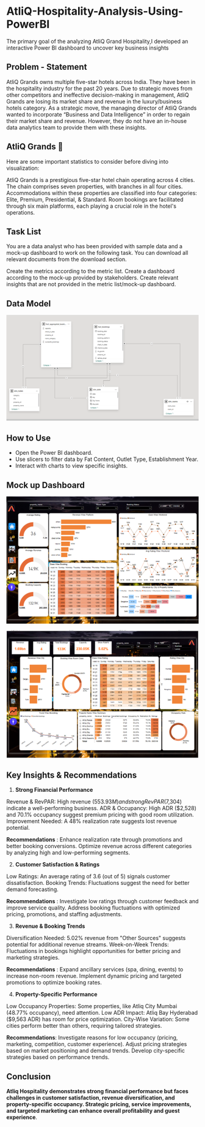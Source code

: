 # AtliQ-Hospitality-Analysis-Using-PowerBI



The primary goal of the analyzing AtliQ Grand Hospitality,I developed an interactive Power BI dashboard to uncover key business insights



## Problem - Statement

AtliQ Grands owns multiple five-star hotels across India. They have been in the hospitality industry for the past 20 years. Due to strategic moves from other competitors and ineffective decision-making in management, AtliQ Grands are losing its market share and revenue in the luxury/business hotels category. As a strategic move, the managing director of AtliQ Grands wanted to incorporate “Business and Data Intelligence” in order to regain their market share and revenue. However, they do not have an in-house data analytics team to provide them with these insights.

 
 ## AtliQ Grands 🏩
 
 Here are some important statistics to consider before diving into visualization:

AtliQ Grands is a prestigious five-star hotel chain operating across 4 cities.
The chain comprises seven properties, with branches in all four cities.
Accommodations within these properties are classified into four categories: Elite, Premium, Presidential, & Standard.
Room bookings are facilitated through six main platforms, each playing a crucial role in the hotel's operations.





## Task List

You are a data analyst who has been provided with sample data and a mock-up dashboard to work on the following task. You can download all relevant documents from the download section.

Create the metrics according to the metric list.
Create a dashboard according to the mock-up provided by stakeholders.
Create relevant insights that are not provided in the metric list/mock-up dashboard.








## Data Model

![AtliQ Hospitality Analysis](https://raw.githubusercontent.com/vip-99/AtliQ-Hospitality-Analysis-Using---PowerBI/main/Screenshot%20(154).png)








## How to Use
- Open the Power BI dashboard.
- Use slicers to filter data by Fat Content, Outlet Type, Establishment Year.
- Interact with charts to view specific insights.









## Mock up Dashboard

![AtliQ Hospitality Analysis](https://raw.githubusercontent.com/vip-99/AtliQ-Hospitality-Analysis-Using---PowerBI/main/Screenshot%20(155).png)


![AtliQ Hospitality Analysis](https://raw.githubusercontent.com/vip-99/AtliQ-Hospitality-Analysis-Using---PowerBI/main/Screenshot%20(156).png)








## Key Insights & Recommendations 



1. **Strong Financial Performance**

Revenue & RevPAR: High revenue ($553.93M) and strong RevPAR ($7,304) indicate a well-performing business.
ADR & Occupancy: High ADR ($2,528) and 70.1% occupancy suggest premium pricing with good room utilization.
Improvement Needed: A 48% realization rate suggests lost revenue potential.

**Recommendations** : Enhance realization rate through promotions and better booking conversions.
Optimize revenue across different categories by analyzing high and low-performing segments.





2. **Customer Satisfaction & Ratings**

Low Ratings: An average rating of 3.6 (out of 5) signals customer dissatisfaction.
Booking Trends: Fluctuations suggest the need for better demand forecasting.

**Recommendations** : Investigate low ratings through customer feedback and improve service quality.
Address booking fluctuations with optimized pricing, promotions, and staffing adjustments.





3. **Revenue & Booking Trends**

Diversification Needed: 5.02% revenue from "Other Sources" suggests potential for additional revenue streams.
Week-on-Week Trends: Fluctuations in bookings highlight opportunities for better pricing and marketing strategies.

**Recommendations** : Expand ancillary services (spa, dining, events) to increase non-room revenue.
Implement dynamic pricing and targeted promotions to optimize booking rates.





4. **Property-Specific Performance**

Low Occupancy Properties: Some properties, like Atliq City Mumbai (48.77% occupancy), need attention.
Low ADR Impact: Atliq Bay Hyderabad ($9,563 ADR) has room for price optimization.
City-Wise Variation: Some cities perform better than others, requiring tailored strategies.

**Recommendations**: Investigate reasons for low occupancy (pricing, marketing, competition, customer experience).
Adjust pricing strategies based on market positioning and demand trends.
Develop city-specific strategies based on performance trends.







## Conclusion

**Atliq Hospitality demonstrates strong financial performance but faces challenges in customer satisfaction, revenue diversification, and property-specific occupancy. Strategic pricing, service improvements, and targeted marketing can enhance overall profitability and guest experience**.







